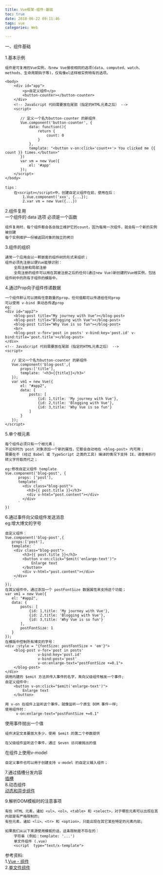 ```yaml
---
title: Vue框架-组件-基础
toc: true
date: 2018-06-22 09:11:46
tags: vue
categories: Web

---
```


一、组件基础<br>	
1.基本示例

	组件是可复用的Vue实例，与new Vue接收相同的选项(data、computed、watch、methods、生命周期钩子等)，仅有像el这样根实例特有的选项。
	
<!-- more -->

	<body>
	    <div id="app">
	        <p>自定义组件</p>
	        <button-counter></button-counter>
	    </div>
	    <!-- JavaScript 代码需要放在尾部（指定的HTML元素之后） -->
	    <script>
	        
	       // 定义一个名为button-counter 的新组件
	       Vue.component('button-counter', {
	           data: function(){
	               return {
	                   count: 0
	               }
	           },
	           template: "<button v-on:click='count++'> You clicked me {{ count }} times.</button>"
	       })
	       var vm = new Vue({
	           el: '#app'
	       });
	    </script>
	</body>

	tips：
		在<script></script>中，创建自定义组件在前，使用在后：
			1.Vue.component('xxx', {...});
			2.var vm = new Vue({...})
	
2.组件复用<br>
一个组件的 data 选项 必须是一个函数

	组件复用时，每个组件都会各自独立维护它的count，因为每用一次组件，就会有一个新的实例被创建
	每个实例维护一份被返回对象的独立的拷贝
3.组件的组织

	通常一个应用会以一颗嵌套的组件树的形式来组织；
	组件必须先注册以便Vue能够识别：
		全局注册和局部注册
		全局注册的组件可以用在其被注册之后的任何(通过new Vue)新创建的Vue根实例，包括组件树中的所有子组件的模版中。
4.通过Prop向子组件传递数据
	
	一个组件默认可以拥有任意数量的prop，任何值都可以传递给任何prop
	可以使用 v-bind 来动态传递prop
	eg:
	<div id="app2">
        <blog-post title="My journey with Vue"></blog-post>
        <blog-post title="Blogging with Vue"></blog-post>
        <blog-post title="Why Vue is so fun"></blog-post>
        <br>
        <blog-post v-for='post in posts' v-bind:key='post.id' v-bind:title='post.title'></blog-post>
    </div>
    <!-- JavaScript 代码需要放在尾部（指定的HTML元素之后） -->
    <script>
        
       // 定义一个名为button-counter 的新组件
       Vue.component('blog-post',{
           props:['title'],
           template: '<h3>{{title}}</h3>'
       });
       var vm1 = new Vue({
           el: "#app2",
           data: {
               posts: [
                   {id: 1,title: 'My journey with Vue'},
                   {id: 2,title: 'Blogging with Vue'},
                   {id: 3,title: 'Why Vue is so fun'}
               ]
           }
       });
    </script>
5.单个根元素

	每个组件必须只有一个根元素；
	不论何时为 post 对象添加一个新的属性，它都会自动地在 <blog-post> 内可用；
	需要在不 (经过 Babel 或 TypeScript 之类的工具) 编译的情况下支持 IE，请使用折行转义字符取而代之；
	
	eg:修改自定义组件 template
	Vue.component('blog-post', {
		  props: ['post'],
		  template: `
		    <div class="blog-post">
		      <h3>{{ post.title }}</h3>
		      <div v-html="post.content"></div>
		    </div>
		  `
	})
6.通过事件向父级组件发送消息<br>
eg:增大博文的字号	
	
	自定义组件：
	Vue.component('blog-post',{
       props:['post'],
       template: `
        <div class="blog-post">
            <h3>{{ post.title }}</h3>
            <button v-on:click="$emit('enlarge-text')">
                Enlarge text
            </button>
            <div v-html="post.content"></div>
        </div>
        `
    });
	在其父组件中，通过添加一个 postFontSize 数据属性来支持这个功能；
	var vm1 = new Vue({
       el: "#app2",
       data: {
           posts: [
               {id: 1,title: 'My journey with Vue'},
               {id: 2,title: 'Blogging with Vue'},
               {id: 3,title: 'Why Vue is so fun'}
           ],
           postFontSize: 1
       }
	});
	在模版中控制所有博文的字号：
	<div :style = "{fontSize: postFontSize + 'em'}">
        <blog-post v-for='post in posts' 
                   v-bind:key='post.id' 
                   v-bind:post='post'
                   v-on:enlarge-text="postFontSize +=0.1">
        </blog-post>
    </div>
	调用内建的 $emit 方法并传入事件的名字，来向父级组件触发一个事件;
	自定义组件中:
		<button v-on:click="$emit('enlarge-text')">
            Enlarge text
        </button>
	
	用 v-on 在组件上监听这个事件，就像监听一个原生 DOM 事件一样;
	使用组件时：
		 v-on:enlarge-text="postFontSize +=0.1"
使用事件抛出一个值
	
	组件决定文本要放大多少，使用 $emit 的第二个参数提供
	
	在父级组件监听这个事件，通过 $even 访问被抛出的值
	

在组件上使用v-model

	自定义事件也可以用于创建支持 v-model 的自定义输入组件；
7.通过插槽分发内容<br>
[插槽](https://cn.vuejs.org/v2/guide/components-slots.html)<br>
8.动态组件<br>
[动态和异步组件](https://cn.vuejs.org/v2/guide/components-dynamic-async.html)

9.解析DOM模板时的注意事项
	
	有些 HTML 元素，诸如 <ul>、<ol>、<table> 和 <select>，对于哪些元素可以出现在其内部是有严格限制的;
	有些元素，诸如 <li>、<tr> 和 <option>，只能出现在其它某些特定的元素内部;
	
	如果我们从以下来源使用模板的话，这条限制是不存在的：
		字符串 (例如：template: '...')
		单文件组件 (.vue)
		<script  type="text/x-template">
	
参考资料:<br>
1.[Vue - 组件](https://cn.vuejs.org/v2/guide/components.html)<br>
2.[单文件组件](https://cn.vuejs.org/v2/guide/single-file-components.html)<br>